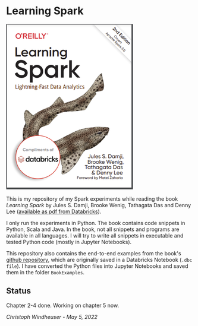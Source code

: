 # Learning Spark

![Learning Spark Book](https://github.com/ciwin/Learning-Spark/blob/main/pics/LearningSparkCover.png?raw=true "Learning Spark Book")

This is my repository of my Spark experiments while reading the book *Learning Spark* by Jules S. Damji, Brooke Wenig, Tathagata Das and Denny Lee ([available as pdf from Databricks](https://pages.databricks.com/rs/094-YMS-629/images/LearningSpark2.0.pdf)).

I only run the experiments in Python. The book contains code snippets in Python, Scala and Java. In the book, not all snippets and programs are available in all languages. I will try to  write all snippets in executable and tested Python code (mostly in Jupyter Notebooks).

This repository also contains the end-to-end examples from the book's [github repository](https://github.com/databricks/LearningSparkV2), which are originally saved in a Databricks Notebook (`.dbc file`). I have converted the Python files into Jupyter Notebooks and saved them in the folder `BookExamples`.

## Status

Chapter 2-4 done. Working on chapter 5 now. 

*Christoph Windheuser - May 5, 2022*


